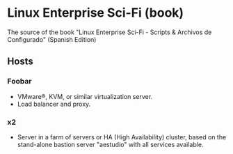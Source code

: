 # Linux Enterprise Sci-Fi (book)

The source of the book "Linux Enterprise Sci-Fi - Scripts &amp; Archivos de Configurado" (Spanish Edition)

## Hosts

### Foobar

- VMware®, KVM, or similar virtualization server.
- Load balancer and proxy.

### x2

- Server in a farm of servers or HA (High Availability) cluster, based on the stand-alone bastion server "aestudio" with all services
available.
